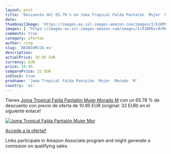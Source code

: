 ```yaml
---
layout: post
title: 'Descuento del 65.78 % en Joma Tropical Falda Pantalón  Mujer  Mor'
date: 
thumbnailImage: 'https://images-eu.ssl-images-amazon.com/images/I/61BPKxr8rML._SL200_.jpg'
images: [ 'https://images-eu.ssl-images-amazon.com/images/I/61BPKxr8rML._SL200_.jpg' ]
comments: true
category: ofertas
author: ring
slug: 'B01N34MJJG-es'
description:
actualPrice: 10.95 EUR
currency: EUR
price: 10.95
comparePrice: 32 EUR
inStock: true
prodname: 'Joma Tropical Falda Pantalón  Mujer  Morado  M'
country: 'es'
---
```


Tienes [Joma Tropical Falda Pantalón  Mujer  Morado  M](https://www.amazon.es/dp/B01N34MJJG/?tag=tolees-21) con un 65.78 % de descuento con precio de oferta de 10.95 EUR (original: 32 EUR) en el siguiente enlace!

[![Joma Tropical Falda Pantalón  Mujer  Mor](https://images-eu.ssl-images-amazon.com/images/I/61BPKxr8rML._SL200_.jpg)](https://www.amazon.es/dp/B01N34MJJG/?tag=tolees-21)

[Accede a la oferta!!](https://www.amazon.es/dp/B01N34MJJG/?tag=tolees-21)

Links participate in Amazon Associate program and might generate a comission on qualifying sales


